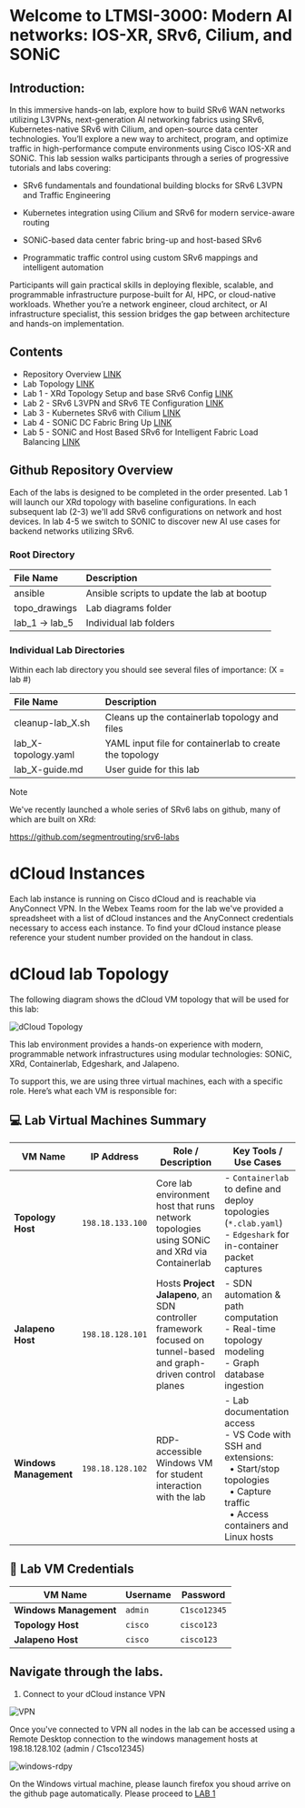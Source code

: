 # Welcome to LTMSI-3000: Modern AI networks: IOS-XR, SRv6, Cilium, and SONiC

## Introduction: 

In this immersive hands-on lab, explore how to build SRv6 WAN networks utilizing L3VPNs, next-generation AI networking fabrics using SRv6, Kubernetes-native SRv6 with Cilium, and open-source data center technologies. You’ll explore a new way to architect, program, and optimize traffic in high-performance compute environments using Cisco IOS-XR and SONiC. This lab session walks participants through a series of progressive tutorials and labs covering:

 - SRv6 fundamentals and foundational building blocks for SRv6 L3VPN and Traffic Engineering 

 - Kubernetes integration using Cilium and SRv6 for modern service-aware routing 
  
 - SONiC-based data center fabric bring-up and host-based SRv6 
  
 - Programmatic traffic control using custom SRv6 mappings and intelligent automation 
  
Participants will gain practical skills in deploying flexible, scalable, and programmable infrastructure purpose-built for AI, HPC, or cloud-native workloads. Whether you’re a network engineer, cloud architect, or AI infrastructure specialist, this session bridges the gap between architecture and hands-on implementation.

## Contents
* Repository Overview [LINK](#github-repository-overview)
* Lab Topology [LINK](#dCloud-lab-Topology)
* Lab 1 - XRd Topology Setup and base SRv6 Config [LINK](https://github.com/cisco-asp-web/LTRMSI-3000/blob/main/lab_1/lab_1-guide.md)
* Lab 2 - SRv6 L3VPN and SRv6 TE Configuration [LINK](https://github.com/cisco-asp-web/LTRMSI-3000/blob/main/lab_2/lab_2-guide.md)
* Lab 3 - Kubernetes SRv6 with Cilium [LINK](https://github.com/cisco-asp-web/LTRMSI-3000/blob/main/lab_3/lab_3-guide.md)
* Lab 4 - SONiC DC Fabric Bring Up [LINK](https://github.com/cisco-asp-web/LTRMSI-3000/blob/main/lab_4/lab_4-guide.md)
* Lab 5 - SONiC and Host Based SRv6 for Intelligent Fabric Load Balancing [LINK](https://github.com/cisco-asp-web/LTRMSI-3000/blob/main/lab_5/lab_5-guide.md)


## Github Repository Overview
Each of the labs is designed to be completed in the order presented. Lab 1 will launch our XRd topology with baseline configurations. In each subsequent lab (2-3) we'll add SRv6 configurations on network and host devices. In lab 4-5 we switch to SONIC to discover new AI use cases for backend networks utilizing SRv6.

### Root Directory

| File Name      | Description                                                         |
|:---------------|:--------------------------------------------------------------------|
| ansible        | Ansible scripts to update the lab at bootup                         |
| topo_drawings  | Lab diagrams folder                                                 |
| lab_1 -> lab_5 | Individual lab folders                                              |


### Individual Lab Directories
Within each lab directory you should see several files of importance:
(X = lab #)

| File Name                | Description                                                  |
|:-------------------------|:-------------------------------------------------------------|
| cleanup-lab_X.sh         | Cleans up the containerlab topology and files                |
| lab_X-topology.yaml       | YAML input file for containerlab to create the topology      |
| lab_X-guide.md           | User guide for this lab                                      |


> [!NOTE]
> We've recently launched a whole series of SRv6 labs on github, many of which are built on XRd:
> 
> https://github.com/segmentrouting/srv6-labs


# dCloud Instances 

Each lab instance is running on Cisco dCloud and is reachable via AnyConnect VPN. In the Webex Teams room for the lab we've provided a spreadsheet with a list of dCloud instances and the AnyConnect credentials necessary to access each instance. To find your dCloud instance please reference your student number provided on the handout in class.


# dCloud lab Topology

The following diagram shows the dCloud VM topology that will be used for this lab:

![dCloud Topology](./topo_drawings/dcloud-topology.png)

This lab environment provides a hands-on experience with modern, programmable network infrastructures using modular technologies: SONiC, XRd, Containerlab, Edgeshark, and Jalapeno.

To support this, we are using three virtual machines, each with a specific role. Here’s what each VM is responsible for:


## 💻 Lab Virtual Machines Summary

| VM Name              | IP Address       | Role / Description                                                                                                     | Key Tools / Use Cases                                                                                          |
|----------------------|------------------|------------------------------------------------------------------------------------------------------------------------|---------------------------------------------------------------------------------------------------------------|
| **Topology Host**    | `198.18.133.100` | Core lab environment host that runs network topologies using SONiC and XRd via Containerlab                           | - `Containerlab` to define and deploy topologies (`*.clab.yaml`)<br>- `Edgeshark` for in-container packet captures |
| **Jalapeno Host**    | `198.18.128.101` | Hosts **Project Jalapeno**, an SDN controller framework focused on tunnel-based and graph-driven control planes       | - SDN automation & path computation<br>- Real-time topology modeling<br>- Graph database ingestion              |
| **Windows Management** | `198.18.128.102` | RDP-accessible Windows VM for student interaction with the lab                                                        | - Lab documentation access<br>- VS Code with SSH and extensions:<br> &nbsp;&nbsp;• Start/stop topologies<br> &nbsp;&nbsp;• Capture traffic<br> &nbsp;&nbsp;• Access containers and Linux hosts |


## 🔐 Lab VM Credentials

| VM Name               | Username   | Password       |
|-----------------------|------------|----------------|
| **Windows Management**| `admin`    | `C1sco12345`   | 
| **Topology Host**     | `cisco`    | `cisco123  `   | 
| **Jalapeno Host**     | `cisco`    | `cisco123`   | 


## Navigate through the labs.

1. Connect to your dCloud instance VPN

![VPN](./topo_drawings/anyconnect.png)

Once you've connected to VPN all nodes in the lab can be accessed using a Remote Desktop connection to the windows management hosts at 198.18.128.102 (admin / C1sco12345)

![windows-rdpy](./topo_drawings/windows-rdp.png)

On the Windows virtual machine, please launch firefox you shoud arrive on the github page automatically. Please proceed to [LAB 1](https://github.com/cisco-asp-web/LTRMSI-3000/blob/main/lab_1/lab_1-guide.md)
